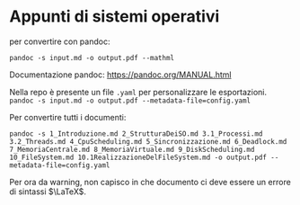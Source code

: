 # Appunti di sistemi operativi

per convertire con pandoc:

`pandoc -s input.md -o output.pdf --mathml`

Documentazione pandoc: <https://pandoc.org/MANUAL.html>

Nella repo è presente un file `.yaml` per personalizzare le esportazioni.
`pandoc -s input.md -o output.pdf --metadata-file=config.yaml`

Per convertire tutti i documenti:

`pandoc -s 1_Introduzione.md 2_StrutturaDeiSO.md 3.1_Processi.md 3.2_Threads.md 4_CpuScheduling.md 5_Sincronizzazione.md 6_Deadlock.md 7_MemoriaCentrale.md 8_MemoriaVirtuale.md 9_DiskScheduling.md 10_FileSystem.md 10.1RealizzazioneDelFileSystem.md -o output.pdf --metadata-file=config.yaml`

Per ora da warning, non capisco in che documento ci deve essere un errore di sintassi $\LaTeX$.